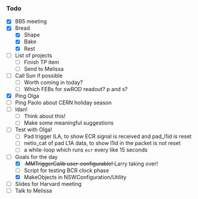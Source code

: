 ### Todo

- [x] BB5 meeting
- [x] Bread
   - [x] Shape
   - [x] Bake
   - [x] Rest
- [ ] List of projects
   - [ ] Finish TP item
   - [ ] Send to Melissa
- [ ] Call Sun if possible
   - [ ] Worth coming in today?
   - [ ] Which FEBs for swROD readout? p and s?
- [x] Ping Olga
- [ ] Ping Paolo about CERN holiday season
- [ ] Idan!
   - [ ] Think about this!
   - [ ] Make some meaningful suggestions
- [ ] Test with Olga!
   - [ ] Pad trigger ILA, to show ECR signal is received and pad_l1id is reset
   - [ ] netio_cat of pad L1A data, to show l1id in the packet is not reset
   - [ ] a while-loop which runs `ecr` every like 15 seconds
- [ ] Goals for the day
   - [x] <del> MMTriggerCalib user-configurable! </del> Larry taking over!
   - [ ] Script for testing BCR clock phase
   - [x] MakeObjects in NSWConfiguration/Utility
- [ ] Slides for Harvard meeting
- [ ] Talk to Melissa
